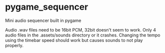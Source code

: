 # pygame_sequencer
Mini audio sequencer built in pygame

Audio .wav files need to be 16bit PCM, 32bit doesn't seem to work. 
Only 4 audio files in the .assets/sounds directory or it crashes.
Changing the tempo using the timebar speed should work but causes sounds to not play properly.
